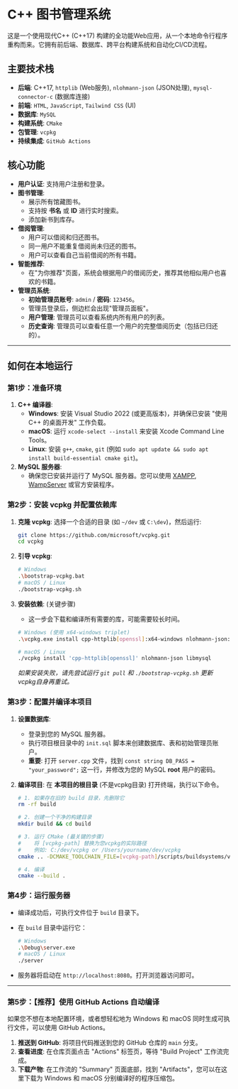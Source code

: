 # C++ 图书管理系统

这是一个使用现代C++ (C++17) 构建的全功能Web应用，从一个本地命令行程序重构而来。它拥有前后端、数据库、跨平台构建系统和自动化CI/CD流程。

## 主要技术栈

* **后端**: C++17, `httplib` (Web服务), `nlohmann-json` (JSON处理), `mysql-connector-c` (数据库连接)
* **前端**: `HTML`, `JavaScript`, `Tailwind CSS` (UI)
* **数据库**: `MySQL`
* **构建系统**: `CMake`
* **包管理**: `vcpkg`
* **持续集成**: `GitHub Actions`

## 核心功能

* **用户认证**: 支持用户注册和登录。
* **图书管理**:
  * 展示所有馆藏图书。
  * 支持按 **书名** 或 **ID** 进行实时搜索。
  * 添加新书到库存。
* **借阅管理**:
  * 用户可以借阅和归还图书。
  * 同一用户不能重复借阅尚未归还的图书。
  * 用户可以查看自己当前借阅的所有书籍。
* **智能推荐**:
  * 在"为你推荐"页面，系统会根据用户的借阅历史，推荐其他相似用户也喜欢的书籍。
* **管理员系统**:
  * **初始管理员账号**: `admin` / **密码**: `123456`。
  * 管理员登录后，侧边栏会出现"管理员面板"。
  * **用户管理**: 管理员可以查看系统内所有用户的列表。
  * **历史查询**: 管理员可以查看任意一个用户的完整借阅历史（包括已归还的）。

---

## 如何在本地运行

### 第1步：准备环境

1. **C++ 编译器**:
    * **Windows**: 安装 Visual Studio 2022 (或更高版本)，并确保已安装 "使用 C++ 的桌面开发" 工作负载。
    * **macOS**: 运行 `xcode-select --install` 来安装 Xcode Command Line Tools。
    * **Linux**: 安装 `g++`, `cmake`, `git` (例如 `sudo apt update && sudo apt install build-essential cmake git`)。
2. **MySQL 服务器**:
    * 确保您已安装并运行了 MySQL 服务器。您可以使用 [XAMPP](https://www.apachefriends.org/index.html), [WampServer](https://www.wampserver.com/en/) 或官方安装程序。

### 第2步：安装 vcpkg 并配置依赖库

1. **克隆 vcpkg**:
    选择一个合适的目录 (如 `~/dev` 或 `C:\dev`)，然后运行:

    ```sh
    git clone https://github.com/microsoft/vcpkg.git
    cd vcpkg
    ```

2. **引导 vcpkg**:

    ```sh
    # Windows
    .\bootstrap-vcpkg.bat
    # macOS / Linux
    ./bootstrap-vcpkg.sh
    ```

3. **安装依赖**: (关键步骤)
    * 这一步会下载和编译所有需要的库，可能需要较长时间。

    ```sh
    # Windows (使用 x64-windows triplet)
    .\vcpkg.exe install cpp-httplib[openssl]:x64-windows nlohmann-json:x64-windows mysql-client:x64-windows

    # macOS / Linux
    ./vcpkg install 'cpp-httplib[openssl]' nlohmann-json libmysql
    ```

    *如果安装失败，请先尝试运行 `git pull` 和 `./bootstrap-vcpkg.sh` 更新vcpkg自身再重试。*

### 第3步：配置并编译本项目

1. **设置数据库**:
    * 登录到您的 MySQL 服务器。
    * 执行项目根目录中的 `init.sql` 脚本来创建数据库、表和初始管理员账户。
    * **重要**: 打开 `server.cpp` 文件，找到 `const string DB_PASS = "your_password";` 这一行，并修改为您的 MySQL **root** 用户的密码。

2. **编译项目**:
    在 **本项目的根目录** (不是vcpkg目录) 打开终端，执行以下命令。

    ```sh
    # 1. 如果存在旧的 build 目录，先删除它
    rm -rf build
    
    # 2. 创建一个干净的构建目录
    mkdir build && cd build

    # 3. 运行 CMake (最关键的步骤)
    #    将 [vcpkg-path] 替换为您vcpkg的实际路径
    #    例如: C:/dev/vcpkg or /Users/yourname/dev/vcpkg
    cmake .. -DCMAKE_TOOLCHAIN_FILE=[vcpkg-path]/scripts/buildsystems/vcpkg.cmake

    # 4. 编译
    cmake --build .
    ```

### 第4步：运行服务器

* 编译成功后，可执行文件位于 `build` 目录下。
* 在 `build` 目录中运行它：

  ```sh
  # Windows
  .\Debug\server.exe
  # macOS / Linux
  ./server
  ```

* 服务器将启动在 `http://localhost:8080`。打开浏览器访问即可。

---

### 第5步：【推荐】使用 GitHub Actions 自动编译

如果您不想在本地配置环境，或者想轻松地为 Windows 和 macOS 同时生成可执行文件，可以使用 GitHub Actions。

1. **推送到 GitHub**: 将项目代码推送到您的 GitHub 仓库的 `main` 分支。
2. **查看进度**: 在仓库页面点击 "Actions" 标签页，等待 "Build Project" 工作流完成。
3. **下载产物**: 在工作流的 "Summary" 页面底部，找到 "Artifacts"，您可以在这里下载为 Windows 和 macOS 分别编译好的程序压缩包。
